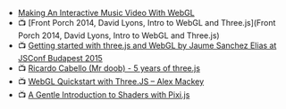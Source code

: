 

- [Making An Interactive Music Video With WebGL](https://medium.com/@superhighfives/making-a-music-video-f60757ceb4cf)
- :tv: [Front Porch 2014, David Lyons, Intro to WebGL and Three.js](Front Porch 2014, David Lyons, Intro to WebGL and Three.js)
- :tv: [Getting started with three.js and WebGL by Jaume Sanchez Elias at JSConf Budapest 2015](https://youtu.be/HwkGTYRopYg)
- :tv: [Ricardo Cabello (Mr doob) - 5 years of three.js](https://youtu.be/57P8julAaRE)
- :tv: [WebGL Quickstart with Three.JS – Alex Mackey](https://youtu.be/bTWb3qqffHI)
- :tv: [A Gentle Introduction to Shaders with Pixi.js](http://www.awwwards.com/a-gentle-introduction-to-shaders-with-pixi-js.html)
